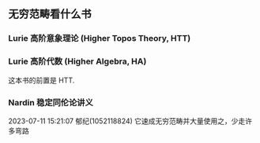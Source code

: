 ## 无穷范畴看什么书

### Lurie 高阶意象理论 (Higher Topos Theory, HTT)

### Lurie 高阶代数 (Higher Algebra, HA)

这本书的前置是 HTT.

### Nardin 稳定同伦论讲义

2023-07-11 15:21:07 郁纪(1052118824)
它速成无穷范畴并大量使用之，少走许多弯路
